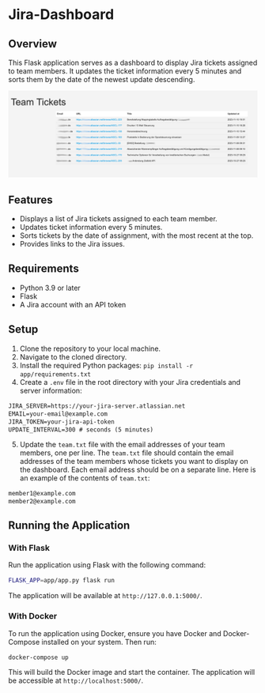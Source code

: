 # Jira-Dashboard

## Overview
This Flask application serves as a dashboard to display Jira tickets assigned to team members. It updates the ticket information every 5 minutes and sorts them by the date of the newest update descending.

<img src="img/example.png" alt="Example image">



## Features
- Displays a list of Jira tickets assigned to each team member.
- Updates ticket information every 5 minutes.
- Sorts tickets by the date of assignment, with the most recent at the top.
- Provides links to the Jira issues.

## Requirements
- Python 3.9 or later
- Flask
- A Jira account with an API token

## Setup

1. Clone the repository to your local machine.
2. Navigate to the cloned directory.
3. Install the required Python packages: `pip install -r app/requirements.txt`
4. Create a `.env` file in the root directory with your Jira credentials and server information:
```
JIRA_SERVER=https://your-jira-server.atlassian.net
EMAIL=your-email@example.com
JIRA_TOKEN=your-jira-api-token
UPDATE_INTERVAL=300 # seconds (5 minutes)
```
5. Update the `team.txt` file with the email addresses of your team members, one per line.
The `team.txt` file should contain the email addresses of the team members whose tickets you want to display on the dashboard. Each email address should be on a separate line. Here is an example of the contents of `team.txt`:
```
member1@example.com
member2@example.com
```

## Running the Application

### With Flask
Run the application using Flask with the following command:

```bash
FLASK_APP=app/app.py flask run
```

The application will be available at `http://127.0.0.1:5000/`.

### With Docker
To run the application using Docker, ensure you have Docker and Docker-Compose installed on your system. Then run:

```bash
docker-compose up
```

This will build the Docker image and start the container. The application will be accessible at `http://localhost:5000/`.
